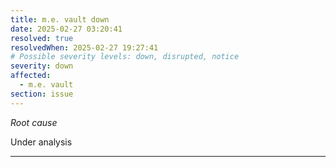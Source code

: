 ```yaml
---
title: m.e. vault down
date: 2025-02-27 03:20:41
resolved: true
resolvedWhen: 2025-02-27 19:27:41
# Possible severity levels: down, disrupted, notice
severity: down
affected:
  - m.e. vault
section: issue
---
```


*Root cause*

Under analysis

---


